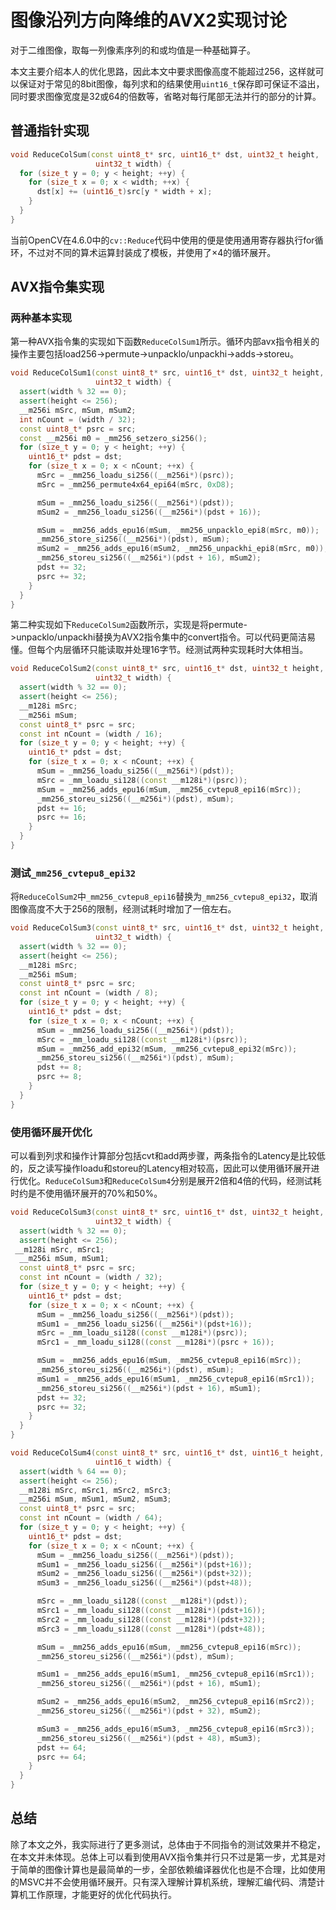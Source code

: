 # 图像沿列方向降维的AVX2实现讨论

对于二维图像，取每一列像素序列的和或均值是一种基础算子。

本文主要介绍本人的优化思路，因此本文中要求图像高度不能超过256，这样就可以保证对于常见的8bit图像，每列求和的结果使用`uint16_t`保存即可保证不溢出，同时要求图像宽度是32或64的倍数等，省略对每行尾部无法并行的部分的计算。

## 普通指针实现
```C++
void ReduceColSum(const uint8_t* src, uint16_t* dst, uint32_t height,
                   uint32_t width) {
  for (size_t y = 0; y < height; ++y) {
    for (size_t x = 0; x < width; ++x) {
      dst[x] += (uint16_t)src[y * width + x];
    }
  }
}
```
当前OpenCV在4.6.0中的`cv::Reduce`代码中使用的便是使用通用寄存器执行for循环，不过对不同的算术运算封装成了模板，并使用了×4的循环展开。

## AVX指令集实现

### 两种基本实现
第一种AVX指令集的实现如下函数`ReduceColSum1`所示。循环内部avx指令相关的操作主要包括load256->permute->unpacklo/unpackhi->adds->storeu。
```C++
void ReduceColSum1(const uint8_t* src, uint16_t* dst, uint32_t height,
                   uint32_t width) {
  assert(width % 32 == 0);
  assert(height <= 256);
  __m256i mSrc, mSum, mSum2;
  int nCount = (width / 32);
  const uint8_t* psrc = src;
  const __m256i m0 = _mm256_setzero_si256();
  for (size_t y = 0; y < height; ++y) {
    uint16_t* pdst = dst;
    for (size_t x = 0; x < nCount; ++x) {
      mSrc = _mm256_loadu_si256((__m256i*)(psrc));
      mSrc = _mm256_permute4x64_epi64(mSrc, 0xD8);

      mSum = _mm256_loadu_si256((__m256i*)(pdst));
      mSum2 = _mm256_loadu_si256((__m256i*)(pdst + 16));

      mSum = _mm256_adds_epu16(mSum, _mm256_unpacklo_epi8(mSrc, m0));
      _mm256_store_si256((__m256i*)(pdst), mSum);
      mSum2 = _mm256_adds_epu16(mSum2, _mm256_unpackhi_epi8(mSrc, m0));
      _mm256_storeu_si256((__m256i*)(pdst + 16), mSum2);
      pdst += 32;
      psrc += 32;
    }
  }
}
```

第二种实现如下`ReduceColSum2`函数所示，实现是将permute->unpacklo/unpackhi替换为AVX2指令集中的convert指令。可以代码更简洁易懂。但每个内层循环只能读取并处理16字节。经测试两种实现耗时大体相当。

```C++
void ReduceColSum2(const uint8_t* src, uint16_t* dst, uint32_t height,
                   uint32_t width) {
  assert(width % 32 == 0);
  assert(height <= 256);
  __m128i mSrc;
  __m256i mSum;
  const uint8_t* psrc = src;
  const int nCount = (width / 16);
  for (size_t y = 0; y < height; ++y) {
    uint16_t* pdst = dst;
    for (size_t x = 0; x < nCount; ++x) {
      mSum = _mm256_loadu_si256((__m256i*)(pdst));
      mSrc = _mm_loadu_si128((const __m128i*)(psrc));
      mSum = _mm256_adds_epu16(mSum, _mm256_cvtepu8_epi16(mSrc));
      _mm256_storeu_si256((__m256i*)(pdst), mSum);
      pdst += 16;
      psrc += 16;
    }
  }
}
```

### 测试`_mm256_cvtepu8_epi32`
将`ReduceColSum2`中`_mm256_cvtepu8_epi16`替换为`_mm256_cvtepu8_epi32`，取消图像高度不大于256的限制，经测试耗时增加了一倍左右。

```C++
void ReduceColSum3(const uint8_t* src, uint16_t* dst, uint32_t height,
                   uint32_t width) {
  assert(width % 32 == 0);
  assert(height <= 256);
  __m128i mSrc;
  __m256i mSum;
  const uint8_t* psrc = src;
  const int nCount = (width / 8);
  for (size_t y = 0; y < height; ++y) {
    uint16_t* pdst = dst;
    for (size_t x = 0; x < nCount; ++x) {
      mSum = _mm256_loadu_si256((__m256i*)(pdst));
      mSrc = _mm_loadu_si128((const __m128i*)(psrc));
      mSum = _mm256_add_epi32(mSum, _mm256_cvtepu8_epi32(mSrc));
      _mm256_storeu_si256((__m256i*)(pdst), mSum);
      pdst += 8;
      psrc += 8;
    }
  }
}
```

### 使用循环展开优化
可以看到列求和操作计算部分包括cvt和add两步骤，两条指令的Latency是比较低的，反之读写操作loadu和storeu的Latency相对较高，因此可以使用循环展开进行优化。`ReduceColSum3`和`ReduceColSum4`分别是展开2倍和4倍的代码，经测试耗时约是不使用循环展开的70%和50%。
```c++
void ReduceColSum3(const uint8_t* src, uint16_t* dst, uint32_t height,
                   uint32_t width) {
  assert(width % 32 == 0);
  assert(height <= 256);
 __m128i mSrc, mSrc1;
  __m256i mSum, mSum1;
  const uint8_t* psrc = src;
  const int nCount = (width / 32);
  for (size_t y = 0; y < height; ++y) {
    uint16_t* pdst = dst;
    for (size_t x = 0; x < nCount; ++x) {
      mSum = _mm256_loadu_si256((__m256i*)(pdst));
      mSum1 = _mm256_loadu_si256((__m256i*)(pdst+16));
      mSrc = _mm_loadu_si128((const __m128i*)(psrc));
      mSrc1 = _mm_loadu_si128((const __m128i*)(psrc + 16));

      mSum = _mm256_adds_epu16(mSum, _mm256_cvtepu8_epi16(mSrc));
      _mm256_storeu_si256((__m256i*)(pdst), mSum);
      mSum1 = _mm256_adds_epu16(mSum1, _mm256_cvtepu8_epi16(mSrc1));
      _mm256_storeu_si256((__m256i*)(pdst + 16), mSum1);
      pdst += 32;
      psrc += 32;
    }
  }
}
```

```c++
void ReduceColSum4(const uint8_t* src, uint16_t* dst, uint16_t height,
                   uint16_t width) {
  assert(width % 64 == 0);
  assert(height <= 256);
  __m128i mSrc, mSrc1, mSrc2, mSrc3;
  __m256i mSum, mSum1, mSum2, mSum3;
  const uint8_t* psrc = src;
  const int nCount = (width / 64);
  for (size_t y = 0; y < height; ++y) {
    uint16_t* pdst = dst;
    for (size_t x = 0; x < nCount; ++x) {
      mSum = _mm256_loadu_si256((__m256i*)(pdst));
      mSum1 = _mm256_loadu_si256((__m256i*)(pdst+16));
      mSum2 = _mm256_loadu_si256((__m256i*)(pdst+32));
      mSum3 = _mm256_loadu_si256((__m256i*)(pdst+48));

      mSrc = _mm_loadu_si128((const __m128i*)(pdst));
      mSrc1 = _mm_loadu_si128((const __m128i*)(pdst+16));
      mSrc2 = _mm_loadu_si128((const __m128i*)(pdst+32));
      mSrc3 = _mm_loadu_si128((const __m128i*)(pdst+48));

      mSum = _mm256_adds_epu16(mSum, _mm256_cvtepu8_epi16(mSrc));
      _mm256_storeu_si256((__m256i*)(pdst), mSum);

      mSum1 = _mm256_adds_epu16(mSum1, _mm256_cvtepu8_epi16(mSrc1));
      _mm256_storeu_si256((__m256i*)(pdst + 16), mSum1);

      mSum2 = _mm256_adds_epu16(mSum2, _mm256_cvtepu8_epi16(mSrc2));
      _mm256_storeu_si256((__m256i*)(pdst + 32), mSum2);

      mSum3 = _mm256_adds_epu16(mSum3, _mm256_cvtepu8_epi16(mSrc3));
      _mm256_storeu_si256((__m256i*)(pdst + 48), mSum3);
      pdst += 64;
      psrc += 64;
    }
  }
}
```

## 总结
除了本文之外，我实际进行了更多测试，总体由于不同指令的测试效果并不稳定，在本文并未体现。总体上可以看到使用AVX指令集并行只不过是第一步，尤其是对于简单的图像计算也是最简单的一步，全部依赖编译器优化也是不合理，比如使用的MSVC并不会使用循环展开。只有深入理解计算机系统，理解汇编代码、清楚计算机工作原理，才能更好的优化代码执行。